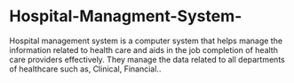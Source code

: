 # Hospital-Managment-System-
Hospital management system is a computer system that helps manage the information related to health care and aids in the job completion of health care providers effectively. They manage the data related to all departments of healthcare such as, Clinical, Financial..
